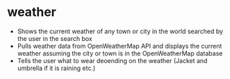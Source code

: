 # weather
- Shows the current weather of any town or city in the world searched by the user in the search box 
- Pulls weather data from OpenWeatherMap API and displays the current weather assuming the city or town is in the OpenWeatherMap database
- Tells the user what to wear deoending on the weather (Jacket and umbrella if it is raining etc.)
